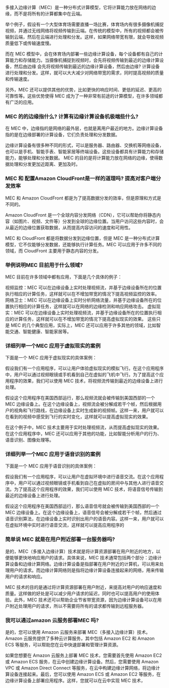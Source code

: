 多接入边缘计算（MEC）是一种分布式计算模型，它将计算能力放在网络的边缘，而不是将所有的计算都集中在云端。

举个例子，假设有一个大型体育场需要直播一场比赛，体育场内有很多摄像机捕捉视频，并通过无线网络将视频传输到云端。在传统的模型中，所有的视频都会被传输到云端，然后在云端进行处理和分发。这样，如果网络带宽有限，就会导致视频质量低下或传输速度慢。

而在 MEC 模型中，会在体育场内部署一些边缘计算设备，每个设备都有自己的计算能力和存储能力。当摄像机捕捉到视频时，会先将视频传输到最近的边缘计算设备，然后由边缘
会先将视频传输到最近的边缘计算设备，然后由边缘?
计算设备进行处理和分发。这样，就可以大大减少对网络带宽的需求，同时提高视频的质量和传输速度。

另外，MEC 还可以提供其他的优势，比如更快的响应时间、更低的延迟、更高的可靠性等。这些优势使得 MEC 成为了一种非常有前途的计算模型，在许多领域都有广泛的应用。


### MEC 的的边缘指什么? 计算有边缘计算设备机极端些什么?
在 MEC 中，边缘指的是网络的最外层，也就是离用户最近的地方。边缘计算设备指的是在边缘部署的计算设备，它们负责处理和分发数据。

边缘计算设备有很多种不同的形式，可以是服务器、路由器、交换机等网络设备，也可以是手机、智能手表、智能家居等终端设备。这些设备都具有计算能力和存储能力，能够处理和分发数据。
MEC 的目的是将计算能力放在网络的边缘，使得数据处理和分发更加近距离、更加及时。

### MEC 和 配置Amazon CloudFront是一样的道理吗? 提高对客户端分发效率
MEC 和 Amazon CloudFront 都是为了提高数据分发的效率，但是原理和方式是不同的。

Amazon CloudFront 是一个全球内容分发网络（CDN），它可以帮助你将静态内容（如图片、视频、文件等）分发到全球的边缘位置。当用户访问这些内容时，会从最近的边缘位置获取数据，从而提高内容访问的速度和可用性。

MEC 和 CloudFront 都是将数据分发到边缘位置，但是 MEC 是一种分布式计算模型，它不仅能够分发数据，还能够执行计算任务。MEC 可以应用于许多不同的领域，而 CloudFront 主要用于静态内容的分发。

### 举例说明MEC 目前用于什么领域?
MEC 目前在许多领域中都有应用，下面是几个具体的例子：

视频监控：MEC 可以在边缘设备上实时处理视频流，并基于边缘设备所在的位置执行相应的计算任务，这样就可以在不增加带宽的情况下提高视频监控的效率。
网络卫士：MEC 可以在边缘设备上实时分析网络流量，并基于边缘设备所在的位置执行相应的计算任务，这样就可以在网络的边缘检测和响应网络攻击。
虚拟现实：MEC 可以在边缘设备上实时处理视频流，并基于边缘设备所在的位置执行相应的计算任务，这样就可以在不增加带宽的情况下提高虚拟现实的效果。
这些只是 MEC 的几个典型应用，实际上，MEC 还可以应用于许多其他的领域，比如智能交通、智能健康、智能家居等。
### 详细列举一个MEC 应用于虚拟现实的案例
下面是一个 MEC 应用于虚拟现实的具体案例：

假设我们有一个应用程序，可以让用户体验虚拟现实的模拟飞行。在这个应用程序中，用户可以通过视频眼镜或手机看到自己在虚拟的飞机中飞行。为了提高这个应用程序的效果，我们可以使用 MEC 技术，将视频流传输到最近的边缘设备上进行处理。

假设这个应用程序在美国西部运行，那么视频流就会被传输到美国西部的一个 MEC 边缘设备上。在这个边缘设备上，视频流会被分解成若干个帧，然后根据用户的视角和飞行路线，在边缘设备上实时生成新的视频帧。这样一来，用户就可以在看到的视频中感受到飞行的实时变化，这样就可以提高虚拟现实的效果。

在这个例子中，MEC 技术主要用于实时处理视频流，从而提高虚拟现实的效果。在这个应用程序中，MEC 还可以应用于其他的功能，比如智能分析用户的行为、语音识别、图像处理等。
### 详细列举一个MEC 应用于语音识别的案例
下面是一个 MEC 应用于语音识别的具体案例：

假设我们有一个应用程序，可以让用户在虚拟环境中进行语音交流。在这个应用程序中，用户可以通过视频眼镜或手机看到自己在虚拟的房间中与其他人进行语音交流。为了提高这个应用程序的效果，我们可以使用 MEC 技术，将语音信号传输到最近的边缘设备上进行处理。

假设这个应用程序在美国西部运行，那么语音信号就会被传输到美国西部的一个 MEC 边缘设备上。在这个边缘设备上，语音信号会被分解成若干个帧，然后通过语音识别算法，在边缘设备上实时识别出用户的语音内容。这样一来，用户就可以在虚拟环境中实时进行语音交流，这样就可以提高应用程序的

### 简单说 MEC 就是在用户附近部署一台服务器吗?
是的，MEC（多接入边缘计算）技术就是将计算资源部署在用户附近的地方，以便能够更快地响应用户的请求。具体来说，MEC 技术通常包括两个部分：边缘计算设备和边缘计算网络。边缘计算设备是指部署在用户附近的计算机，可以用来处理用户的请求。而边缘计算网络则是指将边缘计算设备连接起来的网络，用来传输用户的请求和响应。

MEC 技术的目的是通过将计算资源部署在用户附近，来提高对用户的响应速度和质量。这样做的好处是可以减少用户请求的延迟，同时也可以提高用户的使用体验。此外，MEC 技术还可以帮助企业节省带宽资源，因为边缘计算设备可以在用户附近处理用户的请求，所以不需要将所有的请求都传输到远程服务器。


### 我可以通过amazon 云服务部署MEC 吗?
是的，您可以使用 Amazon 云服务来部署 MEC（多接入边缘计算）技术。Amazon 云服务提供了多种云计算服务，其中包括 Amazon EC2 和 Amazon ECS 等服务，可以帮助您在云中快速部署和管理计算资源。

如果您想要在 Amazon 云服务上部署 MEC 技术，您需要首先使用 Amazon EC2 或 Amazon ECS 服务，在云中创建边缘计算设备。然后，您需要使用 Amazon VPC 或 Amazon Direct Connect 等服务，在云中构建边缘计算网络，将边缘计算设备连接起来。最后，您可以使用 Amazon ECS 或 Amazon EC2 等服务，在边缘计算设备上部署应用程序。这样，您就可以在云中实现 MEC 技术，